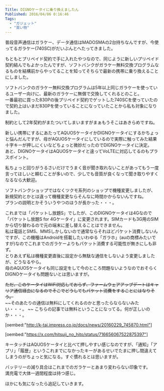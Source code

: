 ```yaml
---
Title: DIGNOケータイに乗り換えましたん
Published: 2016/04/06 0:16:46
Tags:
  - "ガジェット"
  - "買い物"
---
```

普段音声通信はガラケー、データ通信はMADOSMAの2台持ちなんですが、今使ってるガラケー(740SC)がだいぶんとへたってきました。  

もともとプリペイド契約で手に入れたやつなので、同じように新しいプリペイド契約結んでもよかったんですが、ソフトバンクがガラケー無料交換プログラムなるものを結構前からやってることを知ってそちらで最新の携帯に乗り換えることにしました。  

ソフトバンクのガラケー無料交換プログラムは5年以上同じガラケーを使っているユーザー向けに、最新のガラケーに無償で交換してくれるとのこと。  
一番最初に買った830Pの後プリペイド契約でゲットした740SCを使っていたので契約上はいまだ830Pを使っていることになっていたことから私も対象になりました。  

制約として2年契約がまたついてしまいますがまぁもうそこはあきらめですね。  

<!-- more -->

新しい携帯にするにあたってAQUOSケータイかDIGNOケータイにするかちょっと悩んだんですが、母がAQUOSケータイにしているので実際に触ってみた結果十字キーが押しにくいなどちょっと微妙だったのでDIGNOケータイに決定。  
あと、DIGNOケータイはAQUOSケータイと違ってVoLTEに対応してるのもプラスポイント。  

私ちょっと回りがうるさいだけでうまく音が聞き取れないことがあってもう一度言ってほしいと頼むことが多いので、少しでも音質が良くなって聞き取りやすくなるなら大歓迎。  

ソフトバンクショップではなくツクモ系列のショップで機種変更しましたが、新規契約とかとは違って機種変更ならそんなに時間かからないんですね。  
プランの説明とかそういうやつのほうが長かった・・・。  

これまでは「パケットし放題S」でしたが、このDIGNOケータイは4Gなので「パケットし放題S for 4Gケータイ」に変更されます。SIMカードも3G用のSIMから切り替わるので元の端末に差し替えることはできません。  
私は電話とSMS、MMSしかしないので通常ならそれほどパケット消費しないんですが、この機種はAndroidを搭載したいわゆる「ガラホ」(auの商標みたいですが)なのでこれまでのガラケーよりもパケット消費する可能性が無きにしも非ず。  
とりあえず私は機種変更直後に設定から無駄な通信をしないよう変更しましたが、どうなるやら。  
母のAQUOSケータイも同じ設定をして今のところ問題ないようなのでおそらくDIGNOケータイも問題ないとは思いますが。  

~~ただ、このケータイはWiFi対応しておらず、ファームウェアアップデートはキャリア通信経由になるのでそこでどうしてもパケット消費をすることにはなりそう。~~  
~~そのあたりの通信は無料にしてくれるのかと思ったらならないみたい・・・。  ~~
こちらの記事では無料ということになってる。何が正しいのか・・・。  


[oembed:"http://k-tai.impress.co.jp/docs/news/20160229_745870.html"]



[oembed:"https://x.com/hitsuji_no_hito/status/716656067522875397"]

キータッチはAQUOSケータイと比べて押しやすい感じなのですが、「通知」「アプリ」「履歴」というこれまでになかったキーがあるせいでたまに押し間違えてしまうのがちょっと気になる。すぐ慣れるとは思いますが。  

バッテリーの減り具合はこれまでのガラケーとあまり変わらない印象です。  
満充電で大体一週間程度は持つ感じ。  


ほかにも気になったら追記していきます。